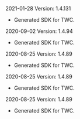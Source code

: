2021-01-28 Version: 1.4.131
- Generated SDK for TWC.

2020-09-02 Version: 1.4.94
- Generated SDK for TWC.

2020-08-25 Version: 1.4.89
- Generated SDK for TWC.

2020-08-25 Version: 1.4.89
- Generated SDK for TWC.

2020-08-25 Version: 1.4.89
- Generated SDK for TWC.

